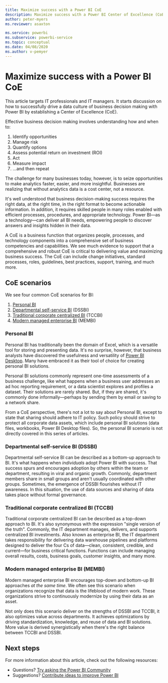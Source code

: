 ```yaml
---
title: Maximize success with a Power BI CoE
description: Maximize success with a Power BI Center of Excellence (CoE).
author: peter-myers
ms.reviewer: asaxton

ms.service: powerbi
ms.subservice: powerbi-service
ms.topic: conceptual
ms.date: 04/08/2020
ms.author: v-pemyer
---
```

# Maximize success with a Power BI CoE

This article targets IT professionals and IT managers. It starts discussion on how to successfully drive a data culture of business decision making with Power BI by establishing a Center of Excellence (CoE).

Effective business decision making involves understanding how and when to:

1. Identify opportunities
1. Manage risk
1. Quantify options
1. Assess potential return on investment (ROI)
1. Act
1. Measure impact
1. ...and then repeat

The challenge for many businesses today, however, is to seize opportunities to make analytics faster, easier, and more insightful. Businesses are realizing that without analytics data is a cost center, not a resource.

It's well understood that business decision-making success requires the right data, at the right time, in the right format to become actionable information. In addition, it requires skilled people in many roles enabled with efficient processes, procedures, and appropriate technology. Power BI—as a technology—can deliver all BI needs, empowering people to discover answers and insights hidden in their data.

A CoE is a business function that organizes people, processes, and technology components into a comprehensive set of business competencies and capabilities. We see much evidence to support that a comprehensive and robust CoE is critical to delivering value and maximizing business success. The CoE can include change initiatives, standard processes, roles, guidelines, best practices, support, training, and much more.

## CoE scenarios

We see four common CoE scenarios for BI:

1. [Personal BI](#personal-bi)
1. [Departmental self-service BI](#departmental-self-service-bi-dssbi) (DSSBI)
1. [Traditional corporate centralized BI](#traditional-corporate-centralized-bi-tccbi) (TCCBI)
1. [Modern managed enterprise BI](#modern-managed-enterprise-bi-membi) (MEMBI)

### Personal BI

Personal BI has traditionally been the domain of Excel, which is a versatile tool for storing and presenting data. It's no surprise, however, that business analysts have discovered the usefulness and versatility of [Power BI Desktop](../desktop-what-is-desktop.md). Many have embraced it as their tool of choice for creating personal BI solutions.

Personal BI solutions commonly represent one-time assessments of a business challenge, like what happens when a business user addresses an ad hoc reporting requirement, or a data scientist explores and profiles a dataset. Their solutions are rarely shared. But, if they are shared, it's commonly done informally—perhaps by sending them by email or saving to a network share.

From a CoE perspective, there's not a lot to say about Personal BI, except to state that sharing should adhere to IT policy. Such policy should strive to protect all corporate data assets, which include personal BI solutions (data files, workbooks, Power BI Desktop files). So, the personal BI scenario is not directly covered in this series of articles.

### Departmental self-service BI (DSSBI)

Departmental self-service BI can be described as a bottom-up approach to BI. It's what happens when _individuals_ adopt Power BI with success. That success spurs and encourages adoption by others within the team or department, resulting in viral and organic growth. Commonly, department members share in small groups and aren't usually coordinated with other groups. Sometimes, the emergence of DSSBI flourishes without IT awareness. In this situation, the use of data sources and sharing of data takes place without formal governance.

### Traditional corporate centralized BI (TCCBI)

Traditional corporate centralized BI can be described as a top-down approach to BI. It's also synonymous with the expression "single version of the truth". Commonly, the IT department manages, delivers, and supports centralized BI investments. Also known as enterprise BI, the IT department takes responsibility for delivering data warehouse pipelines and platforms designed to deliver the four Cs of data—clean, consistent, credible, and current—for business critical functions. Functions can include managing overall results, costs, business goals, customer insights, and many more.

### Modern managed enterprise BI (MEMBI)

Modern managed enterprise BI encourages top-down and bottom-up BI approaches _at the same time_. We often see this scenario when organizations recognize that data is the lifeblood of modern work. These organizations strive to continuously modernize by using their data as an asset.

Not only does this scenario deliver on the strengths of DSSBI and TCCBI, it also optimizes value across departments. It achieves optimizations by driving standardization, knowledge, and reuse of data and BI solutions. More value is derived synergistically when there's the right balance between TCCBI and DSSBI.

## Next steps

For more information about this article, check out the following resources:

- Questions? [Try asking the Power BI Community](https://community.powerbi.com/)
- Suggestions? [Contribute ideas to improve Power BI](https://ideas.powerbi.com/)
